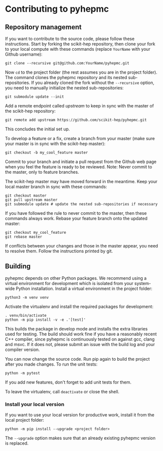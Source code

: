 # Contributing to pyhepmc

## Repository management

If you want to contribute to the source code, please follow these instructions. Start by forking the scikit-hep repository, then clone your fork to your local compute with these commands (replace `YourName` with your Github username):
```
git clone --recursive git@github.com:YourName/pyhepmc.git
```
Now `cd` to the project folder (the rest assumes you are in the project folder). The command clones the pyhepmc repository and its nested sub-repositories. If you already cloned the fork without the `--recursive` option, you need to manually initialize the nested sub-repositories:
```
git submodule update --init
```
Add a remote endpoint called *upstream* to keep in sync with the master of the scikit-hep repository:
```
git remote add upstream https://github.com/scikit-hep/pyhepmc.git
```
This concludes the initial set up.

To develop a feature or a fix, create a branch from your master (make sure your master is in sync with the scikit-hep master):
```
git checkout -b my_cool_feature master
```
Commit to your branch and initiate a pull request from the Github web page when you feel the feature is ready to be reviewed. Note: Never commit to the master, only to feature branches.

The scikit-hep master may have moved forward in the meantime. Keep your local master branch in sync with these commands:
```
git checkout master
git pull upstream master
git submodule update # update the nested sub-repositories if necessary
```
If you have followed the rule to never commit to the master, then these commands always work. Rebase your feature branch onto the updated master:
```
git checkout my_cool_feature
git rebase master
```
If conflicts between your changes and those in the master appear, you need to resolve them. Follow the instructions printed by git.

## Building

pyhepmc depends on other Python packages. We recommend using a virtual environment for development which is isolated from your system-wide Python installation. Install a virtual environment in the project folder:
```
python3 -m venv venv
```
Activate the virtualenv and install the required packages for development:
```
. venv/bin/activate
python -m pip install -v -e .'[test]'
```
This builds the package in develop mode and installs the extra libraries used for testing. The build should work fine if you have a reasonably recent C++ compiler, since pyhepmc is continuously tested on against gcc, clang and msvc. If it does not, please submit an issue with the build log and your compiler version.

You can now change the source code. Run pip again to build the project after you made changes. To run the unit tests:
```
python -m pytest
```
If you add new features, don't forget to add unit tests for them.

To leave the virtualenv, call `deactivate` or close the shell.

### Install your local version

If you want to use your local version for productive work, install it from the local project folder:
```
python -m pip install --upgrade <project folder>
```
The `--upgrade` option makes sure that an already existing pyhepmc version is replaced.
